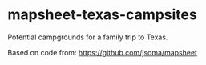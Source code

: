 # mapsheet-texas-campsites
Potential campgrounds for a family trip to Texas.

Based on code from:
https://github.com/jsoma/mapsheet
